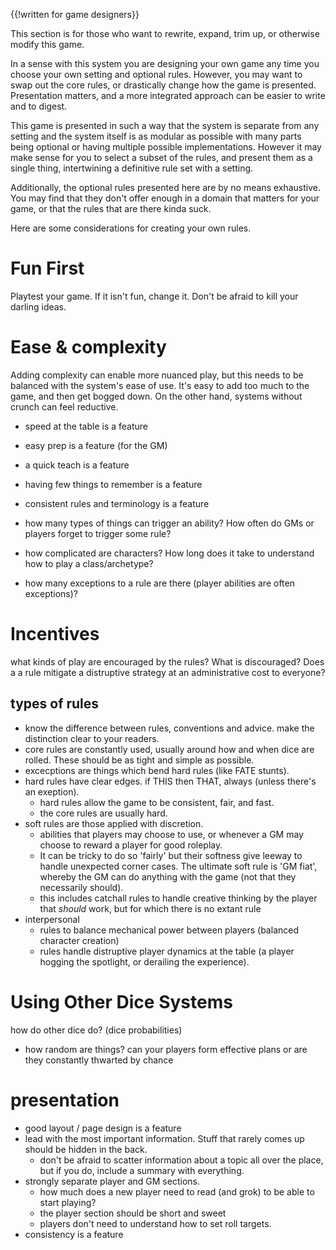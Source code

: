{{!written for game designers}}

This section is for those who want to rewrite, expand, trim up, or otherwise modify this game.

In a sense with this system you are designing your own game any time you choose your own setting and optional rules.
However, you may want to swap out the core rules, or drastically change how the game is presented. Presentation matters, and a more integrated approach can be easier to write and to digest.

This game is presented in such a way that the system is separate from any setting and the system itself is as modular as possible with many parts being optional or having multiple possible implementations. However it may make sense for you to select a subset of the rules, and present them as a single thing, intertwining a definitive rule set with a setting.

Additionally, the optional rules presented here are by no means exhaustive. You may find that they don't offer enough in a domain that matters for your game, or that the rules that are there kinda suck.

Here are some considerations for creating your own rules.

# Fun First
Playtest your game. If it isn't fun, change it. Don't be afraid to kill your darling ideas.

# Ease & complexity
Adding complexity can enable more nuanced play, but this needs to be balanced with the system's ease of use.
It's easy to add too much to the game, and then get bogged down. On the other hand, systems without crunch can feel reductive.

* speed at the table is a feature
* easy prep is a feature (for the GM)
* a quick teach is a feature
* having few things to remember is a feature
* consistent rules and terminology is a feature

* how many types of things can trigger an ability? How often do GMs or players forget to trigger some rule?
* how complicated are characters? How long does it take to understand how to play a class/archetype?

* how many exceptions to a rule are there (player abilities are often exceptions)?

# Incentives
what kinds of play are encouraged by the rules? What is discouraged?
Does a a rule mitigate a distruptive strategy at an administrative cost to everyone?

## types of rules
* know the difference between rules, conventions and advice. make the distinction clear to your readers.
* core rules are constantly used, usually around how and when dice are rolled. These should be as tight and simple as possible.
* excecptions are things which bend hard rules (like FATE stunts).
* hard rules have clear edges. if THIS then THAT, always (unless there's an exeption).
    * hard rules allow the game to be consistent, fair, and fast.
    * the core rules are usually hard.
* soft rules are those applied with discretion.
    * abilities that players may choose to use, or whenever a GM may choose to reward a player for good roleplay.
    * It can be tricky to do so 'fairly' but their softness give leeway to handle unexpected corner cases. The ultimate soft rule is 'GM fiat', whereby the GM can do anything with the game (not that they necessarily should).
    * this includes catchall rules to handle creative thinking by the player that *should* work, but for which there is no extant rule
* interpersonal
    * rules to balance mechanical power between players (balanced character creation)
    * rules handle distruptive player dynamics at the table (a player hogging the spotlight, or derailing the experience).

# Using Other Dice Systems
how do other dice do?
(dice probabilities)
* how random are things? can your players form effective plans or are they constantly thwarted by chance

# presentation
* good layout / page design is a feature
* lead with the most important information. Stuff that rarely comes up should be hidden in the back.
    * don't be afraid to scatter information about a topic all over the place, but if you do, include a summary with everything.
* strongly separate player and GM sections.
    * how much does a new player need to read (and grok) to be able to start playing?
    * the player section should be short and sweet
    * players don't need to understand how to set roll targets.
* consistency is a feature
